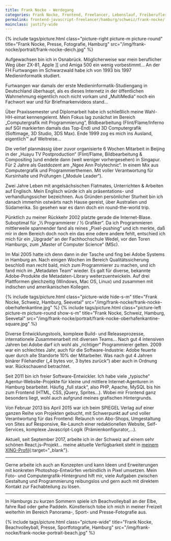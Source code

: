 ```yaml
---
title: Frank Nocke - Werdegang
categories: Frank Nocke, Frontend, Freelancer, Lebenslauf, Freiberufler, Web Entwickler, Javascript
permalink: frontend-javascript-freelancer/hamburg/schweiz/frank-nocke/
mainclass: justify-wide
---
```


{% include tags/picture.html
  class="picture-right picture-m picture-round"
  title="Frank Nocke, Presse, Fotografie, Hamburg"
  src="/img/frank-nocke/portrait/frank-nocke-deich.jpg"
%}

Aufgewachsen bin ich in Osnabrück. Möglicherweise war mein beruflicher Weg über ZX-81, Apple ][ und Amiga 500 ein wenig vorbestimmt… An der FH Furtwangen im Schwarzwald habe ich von 1993 bis 1997 Medieninformatik studiert.

Furtwangen war damals der erste Medieninformatik-Studiengang in Deutschland überhaupt, als es dieses Internetz in der öffentlichen Wahrnehmung eigentlich noch nicht vorkam und „MultiMedia“ noch ein Fachwort war und für Briefmarkenvideos stand...

Über Praxissemester und Diplomarbeit habe ich schließlich meine Wahl-HH-eimat kennengelernt. Mein Fokus lag zunächst im Bereich „Computergrafik mit Programmierung“, Bildbearbeitung (Flint/Flame/Inferno auf SGI markierten damals das Top-End) und 3D Computergrafik (Softimage, 3D Studio, 3DS Max). Ende 1999 zog es mich ins Ausland, eigentlich™ auf Weltreise…

Die verlief planmässig über zuvor organisierte 6 Wochen Mitarbeit in Beijing in der „Huayu TV Postproduction“ (Flint/Flame, Bildbearbeitung & Compositing )und endete dann (weit weniger vorhergesehen) in Singapur. Für 2 Jahre als Gastdozent am „Ngee Ann Polytechnic“. In einem Mix aus Computergrafik und Programmierthemen. Mit voller Verantwortung für Kursinhalte und Prüfungen („Module Leader“).

Zwei Jahre Leben mit angelsächsischen Flatmates, Unterrichten & Arbeiten auf Englisch. Mein Englisch würde ich als präsentations- und verhandlungssicher bezeichnen. Aus Gründen persönlicher Sturheit bin ich danach immerhin ostwärts nach Hause gereist, über Australien und Südamerika. So gesehen war es dann doch ein round-the-world trip.

Pünktlich zu meiner Rückkehr 2002 platzte gerade die Internet-Blase. Suboptimal für „½ Programmierer / ½ Grafiker“. Da ich Programmieren mittlerweile spannender fand als reines „Pixel-pushing“ und ich merkte, daß mir in dem Bereich doch noch ein das eine odere andere fehlt, entschied ich mich für ein „Upgrade“ an der Fachhochschule Wedel, vor den Toren Hamburgs, zum „Master of Computer Science“ (MSc).

Im Mai 2005 hatte ich denn dann in der Tasche und fing bei Adobe Systems in Hamburg an. Nach einigen Wochen im Bereich Qualitätssicherung beschloß man recht bald, mich zum Programmierer zu machen, und ich fand mich im „Metadaten Team“ wieder. Es galt für diverse, bekannte Adobe-Produkte die Metadaten-Library weiterzuentwickeln. Auf drei Plattformen gleichzeitig (Windows, Mac OS, Linux) und zusammen mit indischen und amerikanischen Kollegen.

{% include tags/picture.html
  class="picture-wide hide-s-m"
  title="Frank Nocke, Schweiz, Hamburg, Seevetal"
  src="/img/frank-nocke/frank-nocke-oberhafenkantine.jpg"
%}
{% include tags/picture.html
  class="picture-left picture-m picture-round show-s-m"
  title="Frank Nocke, Schweiz, Hamburg, Seevetal"
  src="/img/frank-nocke/portrait/frank-nocke-oberhafenkantine-square.jpg"
%}

Diverse Entwicklungstools, komplexe Build- und Releaseprozesse, internationele Zusammenarbeit mit diversen Teams… Nach gut 4 intensiven Jahren bei Adobe darf ich wohl als „richtiger“ Programmierer gelten. 2009 war ein schlechtes Jahr, auch für die Software-Industrie: Adobe feuerte quer durch alle Standorte 10% der Mitarbeiter. Was nach gut 4 Jahren binärer Filehandler („4 bytes vor, 3 bytes zurück“) aber auch in Ordnung war. Rückschauend betrachtet.

Seit 2011 bin ich freier Software-Entwickler. Ich habe viele „typische“ Agentur-Website-Projekte für kleine und mittlere Internet-Agenturen in Hamburg bearbeitet. Häufig „full stack“, also PHP, Apache, MySQL bis hin zum Frontend (HTML, CSS, jQuery, Sprites…). Wobei mir Frontend ganz besonders liegt, wohl auch aufgrund meines grafischen Hintergrunds.

Von Februar 2013 bis April 2015 war ich beim SPIEGEL Verlag auf einer ganzen Reihe von Projekten gebucht, mit Schwerpunkt auf und voller Verantwortung für das Frontend: Relaunch von Abo-Shops, Umgestaltung von Sites auf Responsive, Re-Launch einer redaktionellen Website, Self-Services, komplexe Javascript-Logik (Prämienkonfigurator,…).

Aktuell, seit September 2017, arbeite ich in der Schweiz auf einem sehr schönen React.js–Projekt... meine aktuelle Verfügbarkeit steht in [meinem XING-Profil]({{site.profile.xing}}){:target="_blank"}.

----

Gerne arbeite ich auch an Konzepten und kann Ideen und Erweiterungen mit konkreten Photoshop-Entwürfen verbindlich in Pixel umsetzen. Mein Foto- und Computergrafik-Hintergrund hift mir, viele Aufgaben zwischen Gestaltung und Programmierung reibungslos und gern auch mit direktem Kontakt zur Fachabteilung zu lösen.

----

In Hamburgs zu kurzen Sommern spiele ich Beachvolleyball an der Elbe, fahre Rad oder gehe Paddeln. Künstlerisch tobe ich mich in meiner Freizeit weiterhin im Bereich Panorama-, Sport- und Presse-Fotografie aus.

{% include tags/picture.html
  class="picture-wide"
  title="Frank Nocke, Beachvolleyball, Presse, Sportfotografie, Hamburg"
  src="/img/frank-nocke/frank-nocke-portrait-beach.jpg"
%}
